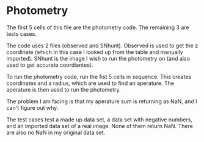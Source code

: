 # Photometry 
The first 5 cells of this file are the photometry code.
The remaining 3 are tests cases.

The code uses 2 files (observed and SNhunt).
Observed is used to get the z coordinate (which in this case I looked up from the table and manually imported).
SNhunt is the image I wish to run the photometry on (and also used to get accurate coordiantes).

To run the photometry code, run the fist 5 cells in sequence.
This creates coordinates and a radius, which are used to find an aperature.
The aperature is then used to run the photometry. 

The problem I am facing is that my aperature sum is returning as NaN, and I can't figure out why. 

The test cases test a made up data set, a data set with negative numbers, and an imported data set of a real image. 
None of them return NaN. There are also no NaN in my original data set. 
